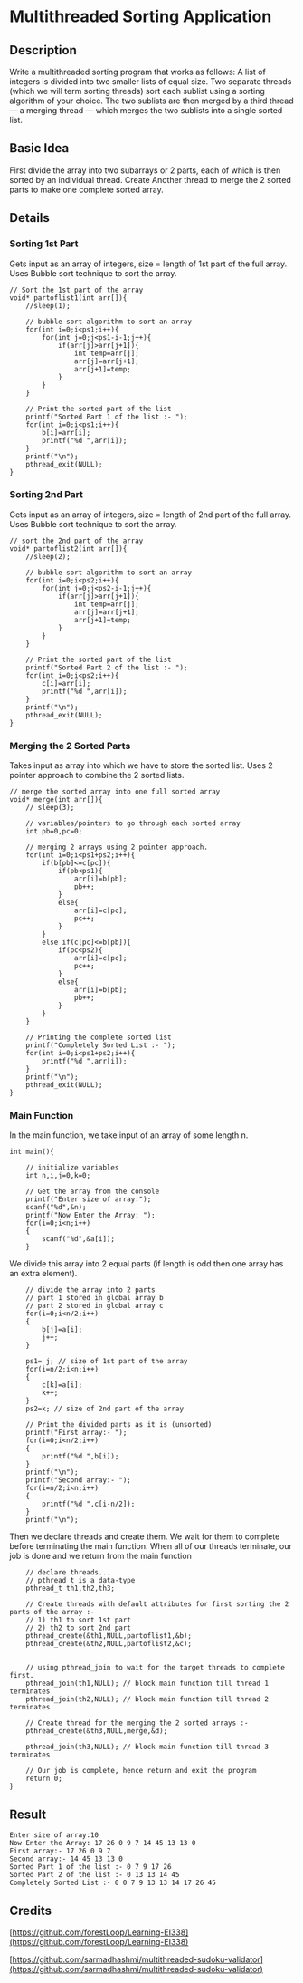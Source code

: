 # Multithreaded Sorting Application

## Description
Write a multithreaded sorting program that works as follows: A list of integers is divided into two smaller lists of equal size. Two separate threads (which we will term sorting threads) sort each sublist using a sorting algorithm of your choice. The two sublists are then merged by a third thread — a merging thread — which merges the two sublists into a single sorted list.

## Basic Idea
First divide the array into two subarrays or 2 parts, each of which is then sorted by an individual thread. Create Another thread to merge the 2 sorted parts to make one complete sorted array.

## Details

### Sorting 1st Part
Gets input as an array of integers, size = length of 1st part of the full array. Uses Bubble sort technique to sort the array.
```
// Sort the 1st part of the array
void* partoflist1(int arr[]){
    //sleep(1);

    // bubble sort algorithm to sort an array
    for(int i=0;i<ps1;i++){
        for(int j=0;j<ps1-i-1;j++){
            if(arr[j]>arr[j+1]){
                int temp=arr[j];
                arr[j]=arr[j+1];
                arr[j+1]=temp;
            }
        }
    }

    // Print the sorted part of the list
    printf("Sorted Part 1 of the list :- ");
    for(int i=0;i<ps1;i++){
        b[i]=arr[i];
        printf("%d ",arr[i]);
    }
    printf("\n");
    pthread_exit(NULL);
}
```
### Sorting 2nd Part
Gets input as an array of integers, size = length of 2nd part of the full array. Uses Bubble sort technique to sort the array.
```
// sort the 2nd part of the array
void* partoflist2(int arr[]){
    //sleep(2);

    // bubble sort algorithm to sort an array
    for(int i=0;i<ps2;i++){
        for(int j=0;j<ps2-i-1;j++){
            if(arr[j]>arr[j+1]){
                int temp=arr[j];
                arr[j]=arr[j+1];
                arr[j+1]=temp;
            }
        }
    }

    // Print the sorted part of the list
    printf("Sorted Part 2 of the list :- ");
    for(int i=0;i<ps2;i++){
        c[i]=arr[i];
        printf("%d ",arr[i]);
    }
    printf("\n");
    pthread_exit(NULL);
}
```
### Merging the 2 Sorted Parts
Takes input as array into which we have to store the sorted list. Uses 2 pointer approach to combine the 2 sorted lists.
```
// merge the sorted array into one full sorted array
void* merge(int arr[]){
    // sleep(3);

    // variables/pointers to go through each sorted array
    int pb=0,pc=0;

    // merging 2 arrays using 2 pointer approach.
    for(int i=0;i<ps1+ps2;i++){
        if(b[pb]<=c[pc]){
            if(pb<ps1){
                arr[i]=b[pb];
                pb++;
            }
            else{
                arr[i]=c[pc];
                pc++;
            }
        }
        else if(c[pc]<=b[pb]){
            if(pc<ps2){
                arr[i]=c[pc];
                pc++;
            }
            else{
                arr[i]=b[pb];
                pb++;
            }
        }
    }

    // Printing the complete sorted list
    printf("Completely Sorted List :- ");
    for(int i=0;i<ps1+ps2;i++){
        printf("%d ",arr[i]);
    }
    printf("\n");
    pthread_exit(NULL);
}
```
### Main Function
In the main function, we take input of an array of some length n.
```
int main(){

    // initialize variables
    int n,i,j=0,k=0;

    // Get the array from the console
    printf("Enter size of array:");
    scanf("%d",&n);
    printf("Now Enter the Array: ");
    for(i=0;i<n;i++)
    {
        scanf("%d",&a[i]);
    }
```
We divide this array into 2 equal parts (if length is odd then one array has an extra element).
```
    // divide the array into 2 parts
    // part 1 stored in global array b
    // part 2 stored in global array c
    for(i=0;i<n/2;i++)
    {
        b[j]=a[i];
        j++;
    }
    
    ps1= j; // size of 1st part of the array
    for(i=n/2;i<n;i++)
    {
        c[k]=a[i];
        k++;
    }
    ps2=k; // size of 2nd part of the array
    
    // Print the divided parts as it is (unsorted)
    printf("First array:- ");
    for(i=0;i<n/2;i++)
    {
        printf("%d ",b[i]);
    }
    printf("\n");
    printf("Second array:- ");
    for(i=n/2;i<n;i++)
    {
        printf("%d ",c[i-n/2]);
    }
    printf("\n");
```

Then we declare threads and create them. We wait for them to complete before terminating the main function. When all of our threads terminate, our job is done and we return from the main function
```
    // declare threads...
    // pthread_t is a data-type
    pthread_t th1,th2,th3;
    
    // Create threads with default attributes for first sorting the 2 parts of the array :- 
    // 1) th1 to sort 1st part
    // 2) th2 to sort 2nd part
    pthread_create(&th1,NULL,partoflist1,&b);
    pthread_create(&th2,NULL,partoflist2,&c);
    

    // using pthread_join to wait for the target threads to complete first.
    pthread_join(th1,NULL); // block main function till thread 1 terminates
    pthread_join(th2,NULL); // block main function till thread 2 terminates

    // Create thread for the merging the 2 sorted arrays :-
    pthread_create(&th3,NULL,merge,&d);
    
    pthread_join(th3,NULL); // block main function till thread 3 terminates
    
    // Our job is complete, hence return and exit the program
    return 0;
}
```

## Result
```
Enter size of array:10 
Now Enter the Array: 17 26 0 9 7 14 45 13 13 0
First array:- 17 26 0 9 7 
Second array:- 14 45 13 13 0 
Sorted Part 1 of the list :- 0 7 9 17 26 
Sorted Part 2 of the list :- 0 13 13 14 45 
Completely Sorted List :- 0 0 7 9 13 13 14 17 26 45
```

## Credits
[https://github.com/forestLoop/Learning-EI338](https://github.com/forestLoop/Learning-EI338)

[https://github.com/sarmadhashmi/multithreaded-sudoku-validator](https://github.com/sarmadhashmi/multithreaded-sudoku-validator)
